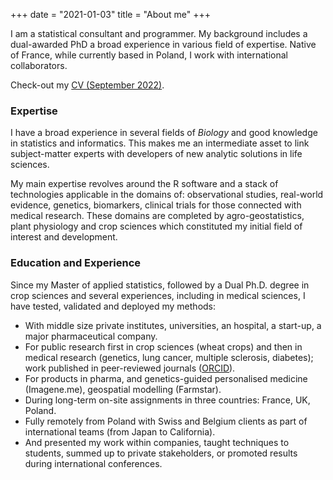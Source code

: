 +++
date = "2021-01-03"
title = "About me"
+++

I am a statistical consultant and programmer.
My background includes a dual-awarded PhD a broad experience
in various field of expertise.
Native of France, while currently based in Poland, I work with
international collaborators.

Check-out my 
<a href="../doc/FCA_COLLIN_CV.pdf" target="_blank"> CV (September 2022)</a>.


### Expertise

I have a broad experience in several fields of _Biology_
and good knowledge in statistics and informatics.
This makes me an intermediate asset to link subject-matter experts with
developers of new analytic solutions in life sciences.

My main expertise revolves around the R software and a stack of
technologies applicable in the domains of:
observational studies, real-world evidence, genetics, biomarkers,
clinical trials for those connected with medical research.
These domains are completed by agro-geostatistics, plant physiology and
crop sciences which constituted my initial field of interest and development.

### Education and Experience

Since my Master of applied statistics, followed by a Dual Ph.D. degree in
crop sciences and several experiences, including in medical sciences,
I have tested, validated and deployed my methods:

- With middle size private institutes, universities, an hospital, a
  start-up, a major pharmaceutical company.
- For public research first in crop sciences (wheat crops) and then
  in medical research
  (genetics, lung cancer, multiple sclerosis, diabetes);
   work published in peer-reviewed journals
  (<a href="http://orcid.org/0000-0003-0524-5755" target="_blank">ORCID</a>).
- For products in pharma, 
  and genetics-guided personalised medicine (Imagene.me),
  geospatial modelling (Farmstar).
- During long-term on-site assignments in three countries: France, UK, Poland.
- Fully remotely from Poland with Swiss and Belgium clients as part of
  international teams (from Japan to California).
- And presented my work within companies, taught techniques to
  students, summed up to private stakeholders, or promoted results
  during international conferences.

[modeline]: # ( vim: set foldlevel=0 spell spelllang=en_gb: )
